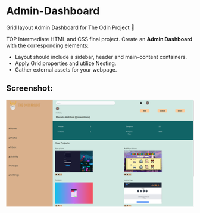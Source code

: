 # Admin-Dashboard
Grid layout Admin Dashboard for The Odin Project 🥷

TOP Intermediate HTML and CSS final project. Create an **Admin Dashboard** with the corresponding elements:

- Layout should include a sidebar, header and main-content containers.
- Apply Grid properties and utilize Nesting.
- Gather external assets for your webpage.

<h2>Screenshot:</h2>
<img src="./images/thumbnail.png" alt="Sample Screenshot"> 